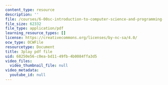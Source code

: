 ```yaml
---
content_type: resource
description: ''
file: /courses/6-00sc-introduction-to-computer-science-and-programming-spring-2011/68250e56c0eabd1149fb4b0084ffa3d5_GmkRmETGghw.pdf
file_size: 62332
file_type: application/pdf
learning_resource_types: []
license: https://creativecommons.org/licenses/by-nc-sa/4.0/
ocw_type: OCWFile
resourcetype: Document
title: 3play pdf file
uid: 68250e56-c0ea-bd11-49fb-4b0084ffa3d5
video_files:
  video_thumbnail_file: null
video_metadata:
  youtube_id: null
---
```

